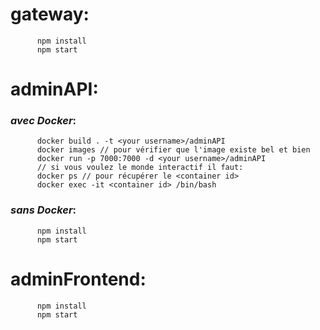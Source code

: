 
# gateway:
          npm install 
          npm start

# adminAPI:
### *avec Docker*:
          docker build . -t <your username>/adminAPI
          docker images // pour vérifier que l'image existe bel et bien 
          docker run -p 7000:7000 -d <your username>/adminAPI
          // si vous voulez le monde interactif il faut:
          docker ps // pour récupérer le <container id>
          docker exec -it <container id> /bin/bash
### *sans Docker*:
          npm install 
          npm start

# adminFrontend:
          npm install 
          npm start 
